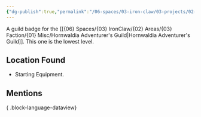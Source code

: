 ```yaml
---
{"dg-publish":true,"permalink":"/06-spaces/03-iron-claw/03-projects/02-item/01-inventory/green-level-guild-badge/","title":"Green Level Guild Badge"}
---
```



A guild badge for the [[{06} Spaces/{03} IronClaw/{02} Areas/{03} Faction/{01} Misc/Hornwaldia Adventurer's Guild\|Hornwaldia Adventurer's Guild]]. This one is the lowest level.

## Location Found

- Starting Equipment.

## Mentions


{ .block-language-dataview}
